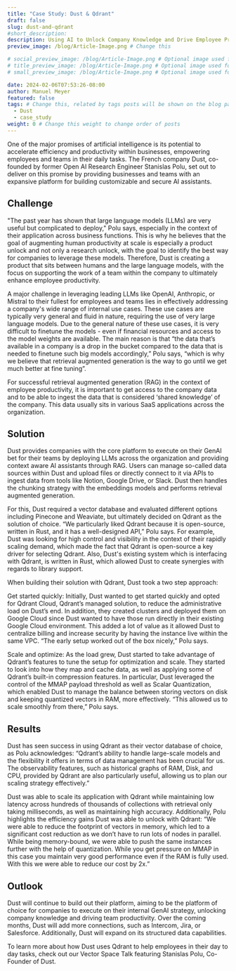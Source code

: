 ```yaml
---
title: "Case Study: Dust & Qdrant"
draft: false
slug: dust-and-qdrant 
#short_description: 
description: Using AI to Unlock Company Knowledge and Drive Employee Productivity
preview_image: /blog/Article-Image.png # Change this

# social_preview_image: /blog/Article-Image.png # Optional image used for link previews
# title_preview_image: /blog/Article-Image.png # Optional image used for blog post title
# small_preview_image: /blog/Article-Image.png # Optional image used for small preview in the list of blog posts

date: 2024-02-06T07:53:26-08:00
author: Manuel Meyer
featured: false
tags: # Change this, related by tags posts will be shown on the blog page
  - Dust
  - case_study
weight: 0 # Change this weight to change order of posts
---
```


One of the major promises of artificial intelligence is its potential to
accelerate efficiency and productivity within businesses, empowering employees
and teams in their daily tasks. The French company Dust, co-founded by former
Open AI Research Engineer Stanislas Polu, set out to deliver on this promise by
providing businesses and teams with an expansive platform for building
customizable and secure AI assistants.

## Challenge

"The past year has shown that large language models (LLMs) are very useful but
complicated to deploy," Polu says, especially in the context of their
application across business functions. This is why he believes that the goal of
augmenting human productivity at scale is especially a product unlock and not
only a research unlock, with the goal to identify the best way for companies to
leverage these models. Therefore, Dust is creating a product that sits between
humans and the large language models, with the focus on supporting the work of
a team within the company to ultimately enhance employee productivity.

A major challenge in leveraging leading LLMs like OpenAI, Anthropic, or Mistral
to their fullest for employees and teams lies in effectively addressing a
company's wide range of internal use cases. These use cases are typically very
general and fluid in nature, requiring the use of very large language models.
Due to the general nature of these use cases, it is very difficult to finetune
the models - even if financial resources and access to the model weights are
available. The main reason is that “the data that’s available in a company is
a drop in the bucket compared to the data that is needed to finetune such big
models accordingly,” Polu says, “which is why we believe that retrieval
augmented generation is the way to go until we get much better at fine tuning”.

For successful retrieval augmented generation (RAG) in the context of employee
productivity, it is important to get access to the company data and to be able
to ingest the data that is considered ‘shared knowledge’ of the company. This
data usually sits in various SaaS applications across the organization.

## Solution

Dust provides companies with the core platform to execute on their GenAI bet
for their teams by deploying LLMs across the organization and providing context
aware AI assistants through RAG. Users can manage so-called data sources within
Dust and upload files or directly connect to it via APIs to ingest data from
tools like Notion, Google Drive, or Slack. Dust then handles the chunking
strategy with the embeddings models and performs retrieval augmented generation.

For this, Dust required a vector database and evaluated different options
including Pinecone and Weaviate, but ultimately decided on Qdrant as the
solution of choice. “We particularly liked Qdrant because it is open-source,
written in Rust, and it has a well-designed API,” Polu says. For example, Dust
was looking for high control and visibility in the context of their rapidly
scaling demand, which made the fact that Qdrant is open-source a key driver for
selecting Qdrant. Also, Dust's existing system which is interfacing with Qdrant,
is written in Rust, which allowed Dust to create synergies with regards to
library support.

When building their solution with Qdrant, Dust took a two step approach:

Get started quickly: Initially, Dust wanted to get started quickly and opted for
Qdrant Cloud, Qdrant’s managed solution, to reduce the administrative load on
Dust’s end. In addition, they created clusters and deployed them on Google
Cloud since Dust wanted to have those run directly in their existing Google
Cloud environment. This added a lot of value as it allowed Dust to centralize
billing and increase security by having the instance live within the same VPC.
“The early setup worked out of the box nicely,” Polu says.

Scale and optimize: As the load grew, Dust started to take advantage of Qdrant’s
features to tune the setup for optimization and scale. They started to look into
how they map and cache data, as well as applying some of Qdrant’s built-in
compression features. In particular, Dust leveraged the control of the MMAP
payload threshold as well as Scalar Quantization, which enabled Dust to manage
the balance between storing vectors on disk and keeping quantized vectors in RAM,
more effectively. “This allowed us to scale smoothly from there,” Polu says.

## Results

Dust has seen success in using Qdrant as their vector database of choice, as Polu
acknowledges: “Qdrant’s ability to handle large-scale models and the flexibility
it offers in terms of data management has been crucial for us. The observability
features, such as historical graphs of RAM, Disk, and CPU, provided by Qdrant are
also particularly useful, allowing us to plan our scaling strategy effectively.”

Dust was able to scale its application with Qdrant while maintaining low latency
across hundreds of thousands of collections with retrieval only taking
milliseconds, as well as maintaining high accuracy. Additionally, Polu highlights
the efficiency gains Dust was able to unlock with Qdrant: “We were able to reduce
the footprint of vectors in memory, which led to a significant cost reduction as
we don’t have to run lots of nodes in parallel. While being memory-bound, we were
able to push the same instances further with the help of quantization. While you
get pressure on MMAP in this case you maintain very good performance even if the
RAM is fully used. With this we were able to reduce our cost by 2x.”

## Outlook

Dust will continue to build out their platform, aiming to be the platform of
choice for companies to execute on their internal GenAI strategy, unlocking
company knowledge and driving team productivity. Over the coming months, Dust
will add more connections, such as Intercom, Jira, or Salesforce. Additionally,
Dust will expand on its structured data capabilities.

To learn more about how Dust uses Qdrant to help employees in their day to day
tasks, check out our Vector Space Talk featuring Stanislas Polu, Co-Founder of Dust.

